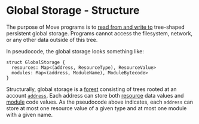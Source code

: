 # Global Storage - Structure

The purpose of Move programs is to [read from and write to](./global-storage-operators.md) tree-shaped persistent global storage. Programs cannot access the filesystem, network, or any other data outside of this tree.

In pseudocode, the global storage looks something like:

```move
struct GlobalStorage {
  resources: Map<(address, ResourceType), ResourceValue>
  modules: Map<(address, ModuleName), ModuleBytecode>
}
```

Structurally, global storage is a [forest](<https://en.wikipedia.org/wiki/Tree_(graph_theory)>) consisting of trees rooted at an account [`address`](./address.md). Each address can store both [resource](./structs-and-resources.md) data values and [module](./modules-and-scripts.md) code values. As the pseudocode above indicates, each `address` can store at most one resource value of a given type and at most one module with a given name.
